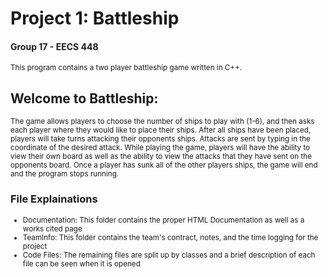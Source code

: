 # Project 1: Battleship
<h4> Group 17 - EECS 448 </h4>
<small> This program contains a two player battleship game written in C++.</small>
<h2> Welcome to Battleship: </h2>
<small> The game allows players to choose the number of ships to play with (1-6), and then asks each player where they would like to place their ships. 
After all ships have been placed, players will take turns attacking their opponents ships. Attacks are sent by typing in the coordinate of the desired attack. While playing the game, players will have the ability to view their own board as well as the ability to view the attacks that they have sent on the opponents board. Once a player has sunk all of the other players ships, the game will end and the program stops running. </small>

<h3> File Explainations </h3>
<small><ul>
  <li>Documentation: This folder contains the proper HTML Documentation as well as a works cited page</li>
  <li>TeamInfo: This folder contains the team's contract, notes, and the time logging for the project</li>
  <li>Code Files: The remaining files are split up by classes and a brief description of each file can be seen when it is opened</li>
  </ul></small>
  
